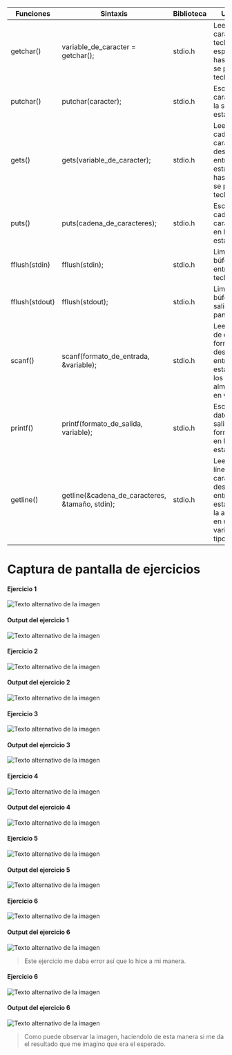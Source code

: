 | Funciones    | Sintaxis                                        | Biblioteca | Utilidad                                                                                           |
|--------------|-------------------------------------------------|------------|---------------------------------------------------------------------------------------------------|
| getchar()    | variable_de_caracter = getchar();               | stdio.h    | Lee un carácter del teclado, espera hasta que se pulsa la tecla <enter>                           |
| putchar()    | putchar(caracter);                              | stdio.h    | Escribe un carácter en la salida estándar                                                          |
| gets()       | gets(variable_de_caracter);                     | stdio.h    | Lee una cadena de caracteres desde la entrada estándar hasta que se pulsa la tecla <enter>        |
| puts()       | puts(cadena_de_caracteres);                     | stdio.h    | Escribe una cadena de caracteres en la salida estándar                                             |
| fflush(stdin)| fflush(stdin);                                  | stdio.h    | Limpia el búfer de entrada del teclado                                                              |
| fflush(stdout)| fflush(stdout);                                | stdio.h    | Limpia el búfer de salida de la pantalla                                                            |
| scanf()      | scanf(formato_de_entrada, &variable);           | stdio.h    | Lee datos de entrada formateados desde la entrada estándar y los almacena en variables             |
| printf()     | printf(formato_de_salida, variable);            | stdio.h    | Escribe datos de salida formateados en la salida estándar                                          |
| getline()    | getline(&cadena_de_caracteres, &tamaño, stdin); | stdio.h    | Lee una línea de caracteres desde la entrada estándar, y la almacena en una variable de tipo cadena|

# Captura de pantalla de ejercicios

#### Ejercicio 1
![Texto alternativo de la imagen](Capturas/Ejercicio1.png)
#### Output del ejercicio 1
![Texto alternativo de la imagen](Capturas/Ejercicio1_output.png)

#### Ejercicio 2
![Texto alternativo de la imagen](Capturas/Ejercicio2.png)
#### Output del ejercicio 2
![Texto alternativo de la imagen](Capturas/Ejercicio2_output.png)

#### Ejercicio 3
![Texto alternativo de la imagen](Capturas/Ejercicio3.png)
#### Output del ejercicio 3
![Texto alternativo de la imagen](Capturas/Ejercicio3_output.png)

#### Ejercicio 4
![Texto alternativo de la imagen](Capturas/Ejercicio4.png)
#### Output del ejercicio 4
![Texto alternativo de la imagen](Capturas/Ejercicio4_output.png)

#### Ejercicio 5
![Texto alternativo de la imagen](Capturas/Ejercicio5.png)
#### Output del ejercicio 5
![Texto alternativo de la imagen](Capturas/Ejercicio5_output.png)

#### Ejercicio 6
![Texto alternativo de la imagen](Capturas/Ejercicio6.png)
#### Output del ejercicio 6
![Texto alternativo de la imagen](Capturas/Ejercicio6_output.png)
> Este ejercicio me daba error así que lo hice a mi manera.

#### Ejercicio 6
![Texto alternativo de la imagen](Capturas/Ejercicio6_corregido.png)
#### Output del ejercicio 6
![Texto alternativo de la imagen](Capturas/Ejercicio6_corregido_output.png)
> Como puede observar la imagen, haciendolo de esta manera si me da el resultado que me imagino que era el esperado.
